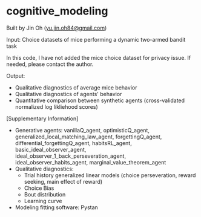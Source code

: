 # cognitive_modeling

Built by Jin Oh (yu.jin.oh84@gmail.com)

Input: Choice datasets of mice performing a dynamic two-armed bandit task

In this code, I have not added the mice choice dataset for privacy issue. If needed, please contact the author.

Output:
- Qualitative diagnostics of average mice behavior
- Qualitative diagnostics of agents' behavior
- Quantitative comparison between synthetic agents (cross-validated normalized log likliehood scores)

[Supplementary Information]
- Generative agents: vanillaQ_agent, optimisticQ_agent, generalized_local_matching_law_agent, forgettingQ_agent, differential_forgettingQ_agent, habitsRL_agent, basic_ideal_observer_agent, ideal_observer_1_back_perseveration_agent, ideal_observer_habits_agent, marginal_value_theorem_agent
- Qualitative diagnostics:
   - Trial history generalized linear models (choice perseveration, reward seeking, main effect of reward)
   - Choice Bias
   - Bout distribution
   - Learning curve
- Modeling fitting software: Pystan
